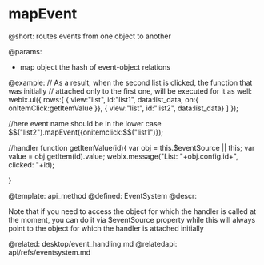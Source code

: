 mapEvent
=============


@short:
	routes events from one object to another

@params:
- map		object		the hash of event-object relations




@example:
// As a result, when the second list is clicked, the function that was initially 
// attached only to the first one, will be executed for it as well:
webix.ui({
    rows:[
        { view:"list", id:"list1", data:list_data, on:{
            onItemClick:getItemValue
        }},
        { view:"list", id:"list2", data:list_data}
    ]
});
 
//here event name should be in the lower case
$$("list2").mapEvent({onitemclick:$$("list1")});

//handler
function getItemValue(id){
    var obj = this.$eventSource || this;
    var value = obj.getItem(id).value;
    webix.message("List: "+obj.config.id+", clicked: "+id);
 
}


@template:	api_method
@defined:	EventSystem	
@descr:

Note that if you need to access the object for which the handler is called at the moment, you can do it via $eventSource property while this will always point to the object for which the handler is attached initially


@related: 
	desktop/event_handling.md
@relatedapi:
	api/refs/eventsystem.md

